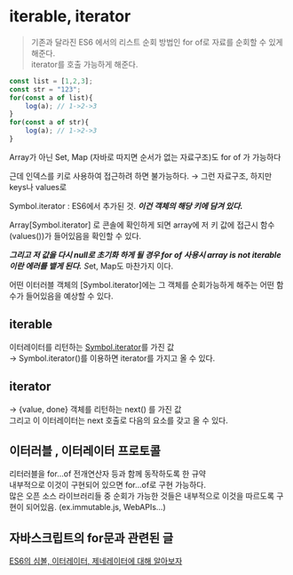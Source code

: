# iterable, iterator

> 기존과 달라진 ES6 에서의 리스트 순회 방법인 for of로 자료를 순회할 수 있게 해준다.   
iterator를 호출 가능하게 해준다.   

```javascript
const list = [1,2,3];
const str = "123";
for(const a of list){
	log(a); // 1->2->3
}
for(const a of str){
	log(a); // 1->2->3
}
```

Array가 아닌 Set, Map (자바로 따지면 순서가 없는 자료구조)도 for of 가 가능하다   

근데 인덱스를 키로 사용하여 접근하려 하면 불가능하다. → 그런 자료구조, 하지만 keys나 values로    

Symbol.iterator : ES6에서 추가된 것. ***이건 객체의 해당 키에 담겨 있다.***    

Array[Symbol.iterator] 로 콘솔에 확인하게 되면 array에 저 키 값에 접근시 함수 (values())가 들어있음을 확인할 수 있다.    

***그리고 저 값을 다시 null로 초기화 하게 될 경우 for of 사용시 array is not iterable 이란 에러를 뱉게 된다.** S*et, Map도 마찬가지 이다.     

어떤 이터러블 객체의 [Symbol.iterator]에는 그 객체를 순회가능하게 해주는 어떤 함수가 들어있음을 예상할 수 있다.   

## iterable

이터레이터를 리턴하는 [Symbol.iterator]()를 가진 값    
→ Symbol.iterator()를 이용하면 iterator를 가지고 올 수 있다.

## iterator

→ {value, done} 객체를 리턴하는 next() 를 가진 값     
그리고 이 이터레이터는 next 호출로 다음의 요소를 갖고 올 수 있다.      

## 이터러블 , 이터레이터 프로토콜

리터러블을 for...of 전개연산자 등과 함께 동작하도록 한 규약     
내부적으로 이것이 구현되어 있으면 for...of로 구현 가능하다.     
많은 오픈 소스 라이브러리들 중 순회가 가능한 것들은 내부적으로 이것을 따르도록 구현이 되어있음. (ex.immutable.js, WebAPIs...)    

## 자바스크립트의 for문과 관련된 글    

[ES6의 심볼, 이터레이터, 제네레이터에 대해 알아보자](https://gist.github.com/qodot/ecf8d90ce291196817f8cf6117036997)